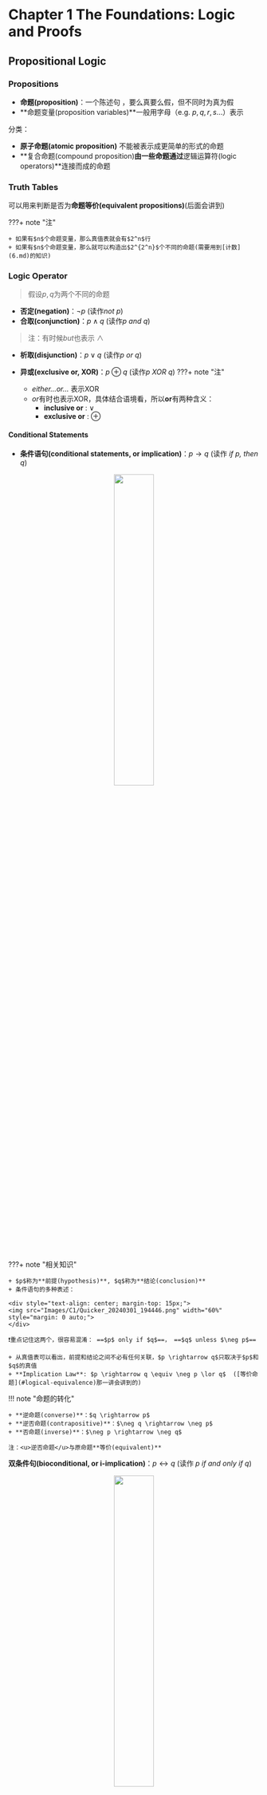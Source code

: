 # Chapter 1 The Foundations: Logic and Proofs

## Propositional Logic

### Propositions

+ **命题(proposition)**：一个陈述句 ，要么真要么假，但不同时为真为假
+ **命题变量(proposition variables)**一般用字母（e.g. $p, q, r, s \dots$）表示

分类：

+ **原子命题(atomic proposition)** 不能被表示成更简单的形式的命题
+ **复合命题(compound proposition)**由一些命题通过**逻辑运算符(logic operators)**连接而成的命题

### Truth Tables

可以用来判断是否为**命题等价(equivalent propositions)**(后面会讲到)

???+ note "注"

	+ 如果有$n$个命题变量，那么真值表就会有$2^n$行
	+ 如果有$n$个命题变量，那么就可以构造出$2^{2^n}$个不同的命题(需要用到[计数](6.md)的知识)

### Logic Operator

> 假设$p, q$为两个不同的命题

+ **否定(negation)**：$\neg p$ (读作*not p*)
+ **合取(conjunction)**：$p \land q$ (读作*p and q*)
> 注：有时候*but*也表示 $\land$

+ **析取(disjunction)**：$p \lor q$​ (读作*p or q*)

+ **异或(exclusive or, XOR)**：$p \oplus q$​ (读作*p XOR q*)
???+ note "注"

	+ *either…or…* 表示XOR
	+ *or*有时也表示XOR，具体结合语境看，所以**or**有两种含义：
		+ **inclusive or** : $\lor$​
		+ **exclusive or** : $\oplus$

#### Conditional Statements

+ **条件语句(conditional statements, or implication)**：$p \rightarrow q$ (读作 *if p, then q*)

<div style="text-align: center; margin-top: 15px;">
<img src="Images/C1/Quicker_20240505_195047.png" width="40%" style="margin: 0 auto;">
</div>

???+ note "相关知识"
 
	+ $p$称为**前提(hypothesis)**, $q$​称为**结论(conclusion)**
 	+ 条件语句的多种表述：

	<div style="text-align: center; margin-top: 15px;">
	<img src="Images/C1/Quicker_20240301_194446.png" width="60%" style="margin: 0 auto;">
	</div>

	❗重点记住这两个，很容易混淆： ==$p$ only if $q$==， ==$q$ unless $\neg p$​==

	+ 从真值表可以看出，前提和结论之间不必有任何关联，$p \rightarrow q$只取决于$p$和$q$​的真值
	+ **Implication Law**: $p \rightarrow q \equiv \neg p \lor q$  ([等价命题](#logical-equivalence)那一讲会讲到的)

!!! note "命题的转化"

	+ **逆命题(converse)**：$q \rightarrow p$
	+ **逆否命题(contrapositive)**：$\neg q \rightarrow \neg p$​
	+ **否命题(inverse)**：$\neg p \rightarrow \neg q$

	注：<u>逆否命题</u>与原命题**等价(equivalent)** 

**双条件句(bioconditional, or  i-implication)**：$p \leftrightarrow q$​ (读作 *p if and only if q*)

<div style="text-align: center; margin-top: 15px;">
<img src="Images/C1/Quicker_20240505_195243.png" width="40%" style="margin: 0 auto;">
</div>

???+ note "相关知识"
 
	+ 双条件句的多种表达：

 		+ $p$ is necessary and sufficient for $q$
 		+ if $p$ then $q$, and conversely
 		+ $p$ *iff* $q$ (*iff* = if and only if)
 		+ $p$ exactly when $q$
	+ $p \leftrightarrow q \equiv (p \rightarrow q) \land  (q \rightarrow p)$​
	+ 双条件句的含蓄表述：可能使用*if, then* 或 *only if* 来表示 if and only if
	+ 在[数逻](../dld/2.md#exclusive-or-operator-and-gates)中，这种形式也被称为**同或(XNOR)**

#### Precedence

<div style="text-align: center; margin-top: 15px;">
<img src="Images/C1/Quicker_20240505_195451.png" width="30%" style="margin: 0 auto;">
</div>

### Logic and Bit Operations

**位(Bit)**：一种表示两种可能值的记号，即0和1。计算机用位表示信息，位也能用来表示真值

**布尔变量(Boolean variable)**：值为`true`或`false`的变量
> 上面所有表格中的“T”可用“1”代替，“F”可用“0”代替

**位串(Bit strings)**：由0个或多个位构成的序列，它的*长度*即位的个数

按位运算(Bitwise operations)：

+ **按位或(bitwise OR)**
+ **按位与(bitwise AND)**
+ **按位异或(bitwise XOR)**

<div style="text-align: center; margin-top: 15px;">
<img src="Images/C1/Quicker_20240302_114500.png" width="50%" style="margin: 0 auto;">
</div>

### Supplements(from Exercises)

**模糊逻辑(Fuzzy Logic)**：一个命题的真值是$[0,1]$间的数。真值为0的命题被认为是`false`，真值为1则被认为为`true`，0-1之间的数表明不同的真实程度。常用于人工智能中。

## Application of Propositional Logic

### Translating English Sentences

方法: 找原子命题，找逻辑运算符，然后组合起来

### System Specifications

<u>上一部分 + **一致(consistent)**</u>的概念：存在一组命题变量的可能赋值(真值)，对于一组命题中的每一条命题均成立。

### ~~Boolean Search~~

> 一些搜索引擎的高级搜索会用到这种方式，这里就不作叙述

### Logic Puzzles

看看课本例题

### ~~Logic Circuits~~

>详见：[数逻第2章](../dld/2.md)

## Propositional Equivalences

### Logical Equivalence

+ **永真(Tautology)**：真值总是为真的命题
+ **永假(Contradiction)**：真值总是为假的命题
+ **Contingency**：既非永真亦非永假的命题

**逻辑等价(Logically equivalent)**：两个复合命题在不同的赋值情况下的真值始终相等，即$p \leftrightarrow q$​为*永真*，记作$p \equiv q$

🌟重要逻辑等价表 

<div style="text-align: center; margin-top: 15px;">
<img src="Images/C1/Quicker_20240301_205214.png" width="80%" style="margin: 0 auto;">
</div>
<div style="text-align: center; margin-top: 0px;">
<img src="Images/C1/Quicker_20240301_205339.png" width="80%" style="margin: 0 auto;">
</div>

???+ info "一些补充"

	+ *conditional-disjunction equivalence*：$p \rightarrow q \equiv \neg p \lor q$
	+ *Exportation law*：$(p \land q) \rightarrow r \equiv p \rightarrow (q \rightarrow r)$
	+ *Absurdity law*：$(p \rightarrow q) \land (p \rightarrow \neg q) \equiv \neg p$

### Using De Morgan's Laws

🌟**德·摩根定律(De Morgan's Laws)**

+ $\neg (p \land q) \equiv \neg p \lor \neg q$
+ $\neg(p \lor q) \equiv \neg p \land \neg q$

拓展版：

+ $\neg(\bigvee ^ n _{j = 1}p_j) \equiv \bigwedge ^ n _{j = 1} \neg p_j$​
> 即$\neg(p_1 \lor p_2 \lor \dots \lor p_n) \equiv (\neg p_1 \land \neg p_2 \land \dots \land \neg p_n)$

+ $\neg (\bigwedge ^ n _{j = 1}p_j) \equiv \bigvee ^ n _{j = 1} \neg p_j$
> 即$\neg (p_1 \land p_2 \land \dots \land p_n) \equiv (\neg p_1 \lor \neg p_2 \lor \dots \lor \neg p_n)$

> 注：使用时注意**改变连接符**​

### Constructing New Logical Equivalence

一类题型：

+ 证明两个逻辑命题等价
+ 证明某个逻辑命题永真
+ ……

这需要我们灵活使用上表的规律

### Propositional Satisfiablilty

当*存在*某个对于命题变量的真值能使命题为*真*，称这种命题是**satisfiable(可满足的)**（类似上面[一致](#system-specifications)的概念），这样的一组赋值称为可满足性问题的一个**解**，否则（即*所有*可能得对于命题变量的真值都无法使命题为真）称为**unsatisfiable(不可满足的)**

### Applications

**The n-Queens Problem**

???+ question "问题"

	在$n \times n$的棋盘上放置$n$个皇后。皇后可以攻击同行、同列、同一对角线（两条）上的棋子。请找到能使$n$个皇后不会互相攻击的摆法。

	<div style="text-align: center; margin-top: 15px;">
	<img src="Images/C1/Quicker_20240305_203132.png" width="50%" style="margin: 0 auto;">
	</div>

??? note "分析"

	+ 先保证**每行** *至少* 有一个皇后：$Q_1 = \bigwedge\limits^n_{i = 1} \bigvee\limits^n_{j = 1}p(i, j)$
	+ 然后保证**每行** *至多* 有一个皇后：$Q_2 = \bigwedge\limits^n_{i = 1} \bigwedge\limits^{n-1}_{j = 1} \bigwedge\limits^n_{k = j + 1}(\neg p(i, j) \vee \neg p(i, k))$
	+ 再确保**每列** *至多* 有一个皇后：$Q_3 = \bigwedge\limits^n_{j = 1} \bigwedge\limits^{n-1}_{i = 1} \bigwedge\limits^n_{k = i + 1}(\neg p(i, j) \vee \neg p(k, j))$​

	> 这三个条件的成立能使“每列至少有一个皇后”的条件自动成立

	+ 接着确定**两条对角线**：

		+ $Q_4 = \bigwedge\limits^n_{i = 2} \bigwedge\limits^{n - 1}_{j = 1} \bigwedge\limits^{min(i - 1, n - j)}_{k = 1}(\neg p (i, j) \vee \neg p (i - k, k + j))$
		+ $Q_5 = \bigwedge\limits^n_{i = 1} \bigwedge\limits^{n - 1}_{j = 1} \bigwedge\limits^{min(n - i, n - j)}_{k = 1}(\neg p (i, j) \vee \neg p (i + k, j + k))$

	> 这里其实还有点问题，目前我还没仔细研究😝

	+ 最后并在一起便得到最终的解（命题）
	$$
	Q = Q_1 \wedge Q_2 \wedge Q_3 \wedge Q_4 \wedge Q_5
	$$

>注：[Chap 11](11.md#backtracking-applications)还会讲到该问题

**Sudoku Puzzle**

> 看书，这里略过🐶

### Supplements(from Exercises, but important❗)

>注：这里的补充部分与dld高度重合，可以参考[数逻](../dld/2.md)的部分，那里讲得更加详细

#### Other Logical Operators

+ **Sheffer stroke**：与非(NAND)，符号“$|$”，$p | q \equiv \neg (p \wedge q)$
+ **Peirce arrow**：或非(NOR)，符号“$\downarrow$”，$p \downarrow q \equiv \neg(p \vee q)$

#### The Dual of a Compound Proposition

复合命题$S$的**对偶(命题)$S^*$**   仅包含逻辑运算符$\vee$，$\wedge$和$\neg$，且保持$\neg$不变，将$\vee$替换为$\wedge$，$\wedge$替换为$\vee$， `T`替换为`F`，`F`替换为`T`。 

#### Functionally Complete Collection of Logical Operators

当每个复合命题逻辑等价于一个与它使用相同逻辑运算符集的复合命题，则称这个逻辑运算符集是**功能完备的(functionally complete)**

e.g. $\{ \neg, \wedge, \vee, \rightarrow, \leftrightarrow\}, \{ \neg, \wedge, \vee\}, \{ \neg, \wedge\}, \{ \neg, \vee\}, \{ | \}, \{ \downarrow\}$均可为全功能集

> 拓展——极小全功能集：没有冗余（指从来没用过的）逻辑运算符的全功能集

#### 🌟 Normal Forms

>注：该概念类似数逻的["标准形式"](../dld/2.md#standard-forms)

+ **析取范式(disjunctive normal form, DNF)** = 字面量与<u>合取从句</u>的**析取**
	+ *literal(字面量)*：命题变量及其否定
	+ *conjunctive clauses(合取从句)*：e.g. $p \wedge q, p \wedge \neg q, \neg p \wedge q, \neg p \wedge \neg q$ 

>类比数逻的SOP

+ **合取范式(conjunctive normal form, CNF)** = 字面量与<u>析取从句</u>的**合取**

🌰

<div style="text-align: center; margin-top: 0px;">
<img src="Images/C1/Quicker_20240305_212452.png" width="60%" style="margin: 0 auto;">
</div>

**定理**：所有的逻辑命题都有与之对应的等价的DNF或CNF

如何得到范式？

1. 先消去$\rightarrow , \leftrightarrow$(公式见上图)
2. 使$\neg$的使用范围缩小至单个原子命题（命题变量），这里常用到德·摩根定律和双重否定律
3. 再使用交换律、分配律和结合律得到范式

🌰（计算量有点大…）

<div style="text-align: center; margin-top: 15px;">
<img src="Images/C1/Quicker_20240305_213259.png" width="80%" style="margin: 0 auto;">
</div>

---
**主析取范式(Full Disjunctive Normal Form)** = 最小项的析取

+ *Minterm*(最小项)：所有变量的合取，且每个变量都仅出现一次
???+ note "注"

	1. $n$个命题变量就会产生$2^n$​个极小项
	2. 假设有三个变量$p, q, r$，则$p \wedge \neg q \wedge r$是极小项，但$p \wedge \neg q$就不是了
	3. 具体见数逻的SOM
 
+ *Maxterm*(最大项)

如何获得？

+  **计算法**

	+ 先将命题转化至DNF的形式
	+ 如果某个析取从句的变量小于$n$个，则利用否定律和分配律补上缺少的变量，再计算整理

🌰

<div style="text-align: center; margin-top: 15px;">
<img src="Images/C1/Quicker_20240305_214427.png" width="80%" style="margin: 0 auto;">
</div>

+ **真值表法**

	+ 列真值表
	+ 找到所有复合命题为**T**的赋值情况
	+ 对于每种赋值情况，如果变量为**T**保持不变，**F**则取$\neg$，然后进行合取
	+ 对所有得到的合取再析取，便得到了Full DNF

> 注：可以用类似的方法求Full CNF——只不过要颠倒一下。这样说不好理解，那就附上图片吧

<div style="text-align: center; margin-top: 15px;">
<img src="Images/C1/Quicker_20240305_215053.png" width="80%" style="margin: 0 auto;">
</div>

## Predicates and Quantifiers

### Predicates

**命题函数(Propositional Function)**：$P(x_1, x_2, \dots , x_n)$，是一种对命题的泛化(generalization)。当它的*所有*变量被替换为**域**(domain)里的**具体值**，或受*量词(quantifier)* 约束时，命题函数就成为一个命题（有真值）

当命题函数有$n$个变量时，$P$被称为 **$n$位谓词($n$​-ary predicate)**

*连接符(Connective operators)* 也可以用于谓词逻辑中。如果整个表达式中的变量都是命题（这里特指赋有具体值的命题函数），那么该表达式就是一个命题，否则就不是命题。

+ **前置条件(Preconditions)**：描述合法输入的语句
+ **后置条件(Postconditions)**：当程序运行时输出得到满足的条件
> 注：可用于检测计算机程序的正确性

🌰对于以下交换两个变量值的程序：
```
temp := c
x := y
y := temp
```
前置条件$P(x) \equiv (x = a, y = b)$（即输入），后置条件$Q(x) \equiv (x = b, y = a)$（即输出）。

### Quantifiers

+ **全称量词(Universal quantifiers)**：符号$\forall$

	$\forall xP(x)$意思是“for *all*/ *every*/ *arbitrary* /… $x$, $P(x)$”

	$\forall xP(x) \equiv P(x_1) \wedge P(x_2) \wedge \dots \wedge P(x_n)$
	> 这里假定$x$定义域非空，否则$\forall x P(x) \equiv T$​

+ **存在量词(Existential quantifiers)**：符号$\exists$

	$\exists x P(x)$意思是“*there exists* / *for some* / *for at least one* / *there is* /… an $x$, $P(x)$​”

	$\exists xP(x) \equiv P(x_1) \vee P(x_2) \vee \dots \vee P(x_n)$
	> 这里假定$x$定义域非空，否则$\exists x P(x) \equiv F$​

 + **唯一量词(Uniqueness quantifiers)**：符号$\exists !$

	$\exists !xP(x)$意思是“$P(x) \text{ is true for one and only one }x \text{ in the universe of discourse}$​”

	$\exists !P(x) \equiv \exists x (P(x) \wedge \forall y (P(y) \rightarrow y = x))$​

	>这个量词可由前两种量词表示出来，因此<u>不常用</u>

> 注：量词的**优先级**<u>高于所有逻辑运算符</u>

### Quantifiers over Finite Domains

考虑在**有限域**(finite domain)的情况——可以通过循环(loop)逐一判断定义域内每个变量

+ 对于$\forall x P(x)$，如果每个$P(x)$均为真，则为真；只要有一个是错的则为假，循环结束
+ 对于$\exists xP(x)$，如果有一个$P(x)$为真，则为真，循环结束；当循环结束后仍找不到值为真的$P(x)$，则为假

### Binding Variables

+ 如果一个量词用于变量$x$，我们说这个变量是被**绑定(bound)**的
+ 如果一个变量没有被绑定或者被赋予具体值，我们说这个变量时**自由(free)**的

### Logical Equivalence Involving Quantifiers

谓词命题中的**逻辑等价(Logical equivalence)**：充要条件为两个命题有相同的真值，不论它们*谓词*和*变量域*是什么。

### Negating Quantified Expressions

🌟**量词的德·摩根定律**

<div style="text-align: center; margin-top: 15px;">
<img src="Images/C1/Quicker_20240505_202934.png" width="100%" style="margin: 0 auto;">
</div>

???+ info "补充"

	$$
	\forall x (A(x) \wedge B(x)) \equiv \forall xA(x) \wedge \forall xB(x)
	$$
	$$
	\exists x (A(x) \vee B(x)) \equiv \exists xA(x) \vee \exists xB(x)
	$$
	​
	但是，

	$$
	\begin{align}
	\forall x (A(x) \vee B(x)) & \nLeftrightarrow \forall xA(x) \vee \forall xB(x) \notag \\
	\exists x (A(x) \wedge B(x)) & \nLeftrightarrow \exists xA(x) \wedge \exists xB(x) \notag 
	\end{align}
	$$

	​然而，

	$$
	\begin{align}
	\forall x (A(x) \vee B(x)) & \Leftarrow \forall xA(x) \vee \forall xB(x) \notag \\
	\exists x (A(x) \wedge B(x)) & \Rightarrow \exists xA(x) \wedge \exists xB(x) \notag 
	\end{align}
	$$

	---
	>注：这里的$x$与$P$无关

	$$
	\begin{align}
	\forall xA(x) \vee P & \equiv \forall x(A(x) \vee P) \notag \\
	\forall xA(x) \wedge P & \equiv \forall x(A(x) \wedge P) \notag \\
	\exists xA(x) \vee P & \equiv \exists x(A(x) \vee P) \notag \\
	\exists xA(x) \wedge P & \equiv \exists x(A(x) \wedge P) \notag
	\end{align}
	$$

	下面四个公式可由上面四个公式推导得来

	$$
	\begin{align}
	\forall x (B \rightarrow A(x)) & \equiv B \rightarrow \forall xA(x) \notag \\
	\exists x (B \rightarrow A(x)) & \equiv B \rightarrow \exists xA(x) \notag \\
	\forall x(A(x) \rightarrow B) & \equiv \exists xA(x) \rightarrow B \notag \\
	\exists x(A(x) \rightarrow B) & \equiv \forall xA(x) \rightarrow B \notag 
	\end{align}
	$$

### Translating from English into Logical Expressions

🌟Tips:

+ $\text{All } P(x) \text{ are } Q(x) \text{: } \forall x(P(x) \rightarrow Q(x))$
+ $\text{No } P(x) \text{ are } Q(x) \text{: } \forall x(P(x) \rightarrow \neg Q(x))$
+ $\text{Some } P(x) \text{'s are } Q(x) \text{: } \exists x(P(x) \wedge Q(x))$
+ $\text{Some } P(x) \text{'s are not } Q(x) \text{: } \exists x(P(x) \wedge \neg Q(x))$

???+ question "例题"

	$U = \{\text{lions}, \text{mammals}, \text{carnivorous animals}\}$

	+ *L(x)*: *x* is a lion
	+ *M(x)*: *x* is a mammal
	+ *C(x)*: x is a carnivorous animal

	题目：

	+ “No mammal is a carnivorous animal. ”
	$$
	\neg \exists x(M(x) \wedge C(x))
	$$
	+ ❗ “If any lion is a mammal then it is also a carnivorous animal. ”
	$$
	\forall x ((L(x) \wedge M(x)) \rightarrow C(x))
	$$

### ~~Logic Programming~~

> 见书本$P_{55-56}$

## Nested Quantifiers

**嵌套量词(Nested Quatifiers)**：一个包含在另一个量词的量词

循环(loop)思想：对于命题$P(x, y)$，就有两重循环，遍历$x$和$y$。以下例子均外层循环$x$，内层循环$y$

+ 对于$\forall x\forall y P(x, y)$，当所有情况均为真时，结果为真；否则为假
+ 对于$\forall x \exists yP(x, y)$，对于每一趟外层循环，只要有一种情况为真，结果为真；否则为假
+ 对于$\exists x \forall y P(x, y)$，如果存在一趟外层循环，其所有情况均为真，结果为真；否则为假
+ 对于$\exists x \exists y P(x, y)$，只要有一种情况为真，结果为真；否则为假

### Order of Quantifiers

量词的<u>顺序不得随意更改</u>，除非所有量词都是同一种量词

<div style="text-align: center; margin-top: 15px;">
<img src="Images/C1/Quicker_20240505_203623.png" width="80%" style="margin: 0 auto;">
</div>

### Translations

>下面都是一些例题

#### The Conversion between Nested Quantifiers and English

**Nested Quantifiers $\rightarrow$ English**

???+ example "例题"

	=== "例1"

		<div style="text-align: center; margin-top: 15px;">
		<img src="Images/C1/Quicker_20240308_114707.png" width="80%" style="margin: 0 auto;">
		</div>

	=== "例2"

		<div style="text-align: center; margin-top: 15px;">
		<img src="Images/C1/Quicker_20240308_114745.png" width="80%" style="margin: 0 auto;">
		</div>

**English $\rightarrow$ Nested quantified logical expressions**

???+ example "例题"

	=== "例1"

		<div style="text-align: center; margin-top: 15px;">
		<img src="Images/C1/Quicker_20240308_115018.png" width="80%" style="margin: 0 auto;">
		</div>

	=== "例2"

		<div style="text-align: center; margin-top: 15px;">
		<img src="Images/C1/Quicker_20240308_115046.png" width="80%" style="margin: 0 auto;">
		</div>

#### Translating Mathematical Statements into Statements involving Nested Quantifiers

???+ example "例题"

	=== "例1"

		=== "题目"

			<div style="text-align: center; margin-top: 15px;">
			<img src="Images/C1/Quicker_20240308_115244.png" width="80%" style="margin: 0 auto;">
			</div>

		=== "答案"

			$$
			\begin{align}
			& \text{solution1: }\forall x \forall y ((x > 0) \wedge (y > 0) \rightarrow (x + y > 0)) \notag \\
			& \text{solution2: }\forall x > 0 \forall y > 0 (x + y >0) \notag 
			\end{align}
			$$

	=== "例2"

		<div style="text-align: center; margin-top: 15px;">
		<img src="Images/C1/Quicker_20240308_115517.png" width="80%" style="margin: 0 auto;">
		</div>

### Negating Nested Quantifiers

包含嵌套量词的语句，可以通过<u>连续使用</u>对于具有单个量词的语句的否定规则，来实现否定。

> 这么说太绕口了，看一下例子便马上理解了

???+ example "例题"

	=== "例1"

		<div style="text-align: center; margin-top: 15px;">
		<img src="Images/C1/Quicker_20240312_130058.png" width="80%" style="margin: 0 auto;">
		</div>

	=== "例2"

		<div style="text-align: center; margin-top: 15px;">
		<img src="Images/C1/Quicker_20240312_130205.png" width="80%" style="margin: 0 auto;">
		</div>

### Supplements(from Exercises)

#### Prenex Normal Form

**前束范式(Prenex normal form, PNF)**：它的形式如下：
$$
Q_1x_1Q_2x_2\dots Q_kx_kP(x_1, x_2,\dots, x_k)
$$
其中$Q_i, i = 1, 2, \dots, k$仅代表**全称量词**$\forall$或**存在量词**$\exists$，$P(x_1, x_2, \dots, x_n)$是*没有量词修饰*的谓词。

???+ warning "注意!"
  
	1. PNF可以没有量词修饰
	2. 所有否定符号$\neg$只能出现在$P()$括号里面

怎么得到PNF:

1. 消除所有$\rightarrow$和$\leftrightarrow$
2. 将所有否定号$\neg$移到最内层，即$\neg$直接修饰单个谓词或命题
3. ⭐如果对于同一个变量有不同的量词修饰（见下面eg中打红圈的部分），则只保留其中一个，剩下的替换为不同的变量，这样方便最后一步的进行
4. 将所有量词提到最前面

:chestnut:

<div style="text-align: center; margin-top: 15px;">
<img src="Images/C1/Quicker_20240312_131505.png" width="70%" style="margin: 0 auto;">
</div>

## Rules of Inference

### Valid Arguments in Propositional Logic

???+ note "一些定义"

	+ **论证(argument)**：在命题逻辑中，指一系列的命题
	+ **前提(premises)**：除了最后一个以外的所有命题
	+ **结论(conclusion)**：最后的命题
	+ **论证形式(argument form)**：在命题逻辑中，指的是一系列包含命题变量的复合命题

两种形式：
 
+ $(p_1 \wedge p_2 \wedge \dots \wedge p_n) \rightarrow q$​
+ 
 	$$
	\begin{align}
	& p_1 \notag \\
	& p_2 \notag \\
	& \dots \notag \\
	& \underline{p_n} \notag \\ 
	& q \notag
	\end{align}
	$$

 **合法(valid)**：
 
 + 当所有前提为真时结论为真，称一个*论证*是**合法的**
 + 当所有前提均为真时结论为真，不论前提中某些特定命题是否被命题变量取代，称一个*论证形式*是**合法的**，即$(p_1 \wedge p_2 \wedge \dots \wedge p_n) \rightarrow q$**永真**

### Rules of Inference for Propositional Logic

🌟

<div style="text-align: center; margin-top: 15px;">
<img src="Images/C1/Quicker_20240312_133745.png" width="80%" style="margin: 0 auto;">
</div>

???+ note "注"

	1. 在推理过程中除了使用**推理规则**，还可以使用之前学过的**逻辑等价**
	2. 推理的有效性 $\ne$​ 结论的真实性（可以从后面的例子中看出来），因为合法的论证中如果有一个或多个假设是错误的，将会得到错误的结论，但它仍是**合法的论证(valid arguments)**

### Resolution

考虑下面两种情况：

1. 令$r = q$，则$(p \vee q) \wedge (\neg p \vee q) \rightarrow q$
2. 令$r = F$，则$(p \vee q) \wedge \neg p \rightarrow q$（析取三段论）

由于上述特性，**归结(resolutions)** 常用于自动推理或构建自动定理证明系统

使用归结作为唯一的推理方法来构建命题逻辑中的证明，前提和假设必须被表达为<u>析取从句</u>(仅通过析取将***单个***变量或其否定连接起来)

### Using Rules of Inference to Build Arguments

解题方法：

1. 假设题中给的所有*前提*均为真
2. 使用<u>推理规则</u>和<u>逻辑等价</u>求解*结论*的值为真

!!! note "注意格式规范：一列**Step**，一列**Reason**"

???+ example "例题"

	=== "例1"

		<div style="text-align: center; margin-top: 15px;">
		<img src="Images/C1/Quicker_20240312_134624.png" width="80%" style="margin: 0 auto;">
		</div>

		<div style="text-align: center; margin-top: 0px;">
		<img src="Images/C1/Quicker_20240312_134654.png" width="70%" style="margin: 0 auto;">
		</div>

	=== "例2"

		<div style="text-align: center; margin-top: 15px;">
		<img src="Images/C1/Quicker_20240312_135313.png" width="80%" style="margin: 0 auto;">
		</div>

下面这个方法在某些情况(比如下面的例子)下很有用：

$$
(p_1 \wedge p_2 \wedge \dots \wedge p_n \wedge p) \rightarrow q \equiv (p_1 \wedge p_2 \wedge \dots \wedge p_n) \rightarrow (p \rightarrow q)
$$

:chestnut:

<div style="text-align: center; margin-top: 15px;">
<img src="Images/C1/Quicker_20240312_135610.png" width="70%" style="margin: 0 auto;">
</div>

### Fallacies

谬误(Fallacy)分类2类：

+ **肯定结论(affirming the conclusion)**：$((p \rightarrow q) \wedge q) \rightarrow p$
+ **否定假设(denying the hypothesis)**：$((p \rightarrow q) \wedge \neg p) \rightarrow \neg q$

### Rules of Inference for Quantified Statements

<div style="text-align: center; margin-top: 15px;">
<img src="Images/C1/Quicker_20240315_213939.png" width="60%" style="margin: 0 auto;">
</div>

🌰：

<div style="text-align: center; margin-top: 15px;">
<img src="Images/C1/Quicker_20240315_214338.png" width="70%" style="margin: 0 auto;">
</div>
<div style="text-align: center; margin-top: 0px;">
<img src="Images/C1/Quicker_20240315_214350.png" width="70%" style="margin: 0 auto;">
</div>

### Combining Rules of Inference for Propostions and Quantified Statements

+ **全称假言推理(universal modus ponens)**

$$
\begin{align}
& \forall x (P(x) \rightarrow Q(x)) \notag \\
& P(a) \text{ , where a is a particular} \notag \\
& \underline{\quad \text{element in the domain} \quad} \notag \\
& \therefore Q(a) \notag 
\end{align}
$$
	
+ **全称拒取式(universal modus tollens)**
	
$$
\begin{align}
& \forall x (P(x) \rightarrow Q(x)) \notag \\
& \neg Q(a) \text{ , where a is a particular} \notag \\
& \underline{\quad \text{element in the domain} \quad} \notag \\
& \therefore \neg P(a) \notag
\end{align}
$$

## Introduction to Proofs

### Some Terminology

+ **定理(theorem)**：(已知)值为真的语句
>在数学的传统中，定理中的*全称量词*往往会省略
+ **命题(proposition)**：不那么重要的定理，有时也称为*facts*或*result*
+ **证明(proof)**：通过合法的论证来证明定理的正确性
+ **公理(axiom)**：关于数学的潜在的假设（值为真），或已被证明的定理的假设，或先前证明过的定理
+ **引理(lemma)**：有助于证明其他结果的不那么重要的定理
+ **推论(corollary)**：可直接从已证的定理中得到的结果
+ **猜想(conjecture)**：不清楚真假的语句，通常基于部分证据、启发式的论证或专家的直觉，有待证明

### Methods of Proving Theorems

#### Direct Proofs

为了证明$p \rightarrow q$是正确的($p$是指所有前提的*合取*)，我们需要

+ 假设所有前提均为真
+ 使用<u>推理规则(rules of inference)、公理、定义、先前证明过的定理和任何逻辑等价关系</u>来证明结论的正确性

???+ info "正式证明(Formal Proofs) vs 非正式证明(Informal Proofs)"

	+ F：每一步及其采用的规则都写出来
	+ I：每步可采用不止一条推理规则，可以跳步，一些公理和论证规则可能没有明确表示出来

	当我们利用前提条件一步步推下去时发现走不下去了，这时我们要采用间接证明法

#### Indirect Proofs

**反证法(Proofs by Contraposition)**
利用$p \rightarrow q \equiv \neg q \rightarrow \neg p$

+ 假设结论错误（即$\neg q$为真）
+ 使用<u>推理规则(rules of inference)、公理、定义、先前证明过的定理和任何逻辑等价关系</u>来证明前提也是错误的（即$\neg p$为真）
>注：如果有多个前提，我们只需要证出*一个前提*为假即可

特殊情况：

+ **空证明(Vacuous Proof)**：只要证出$p$为假，$p \rightarrow q$即为真 
+ **平凡证明(Trivial Proof)**：只要证出$q$为真，$p \rightarrow q$即为真（数学归纳法常用到）

**归谬法(Proofs by Contradiction)**

+ 证明*单个定理*$p$为真

	+ 假设$p$为假，即$\neg p$为真
	+ 得到一组矛盾关系$q \wedge \neg q (\equiv F)$，使得$\neg p \rightarrow (q \wedge \neg q)$为假，这样就能说明$p$为真

:chestnut:

<div style="text-align: center; margin-top: 15px;">
<img src="Images/C1/Quicker_20240316_103823.png" width="70%" style="margin: 0 auto;">
</div>

+ 证明*条件语句*$p \rightarrow q$为真

	+ 假设$p$为真，$q$为假
	+ 证明$\neg p$也为真，得到矛盾（$p \wedge \neg p$一直为假），因此$q$为真

:chestnut:

<div style="text-align: center; margin-top: 15px;">
<img src="Images/C1/Quicker_20240316_104212.png" width="70%" style="margin: 0 auto;">
</div>

**等价证明(Proof of Equivalence)**：

+ 证明$p \leftrightarrow q$为真，利用$p \leftrightarrow q \equiv (p \rightarrow q) \wedge (q \rightarrow p)$
+ 证明多个命题$p_1 \leftrightarrow p_2 \leftrightarrow \dots \leftrightarrow p_n$等价，利用其等价于$(p_1 \rightarrow p_2) \wedge (p_2 \rightarrow p_3) \wedge \dots \wedge (p_n \rightarrow p_1)$

### Mistakes in Proofs

很多错误结果来自于一些没有按逻辑遵循先前步骤的步骤

**循环论证(Circular reasoning(begging the question)**：某些步骤的正确性建立在自身支持的基础上 

>很简单的🌰：小明有罪，因为他有罪
>
>更多的例子见[wiki](https://zh.wikipedia.org/wiki/%E5%BE%AA%E7%92%B0%E8%AB%96%E8%AD%89#%E7%A4%BA%E4%BE%8B)

## Proof Methods and Strategy

### Exhaustive Proof and Proof by Cases

前提$p$可能由一系列情况的析取($p_1 \vee p_2 \vee \dots \vee p_n$)构成，这时可以采用**分类证明(Proof by cases)** 的方法，利用$(p_1 \vee p_2 \vee \dots \vee p_n) \rightarrow q \equiv (p_1 \rightarrow q) \wedge (p_2 \rightarrow q) \wedge \dots \wedge (p_n \rightarrow q)$

因此，对于规模相对较小的情况，我们可以采用**穷举法证明(Exhuastive Proof)**

有时，直接证明可能不知从何开始，这时可以采用分类证明的方法——每种情况可能会提供额外的信息，有助于推动证明的进行

**不失一般性(Without loss of generality, WLOG)**：有时，证明出一种情况，便可证明出其他特定情况

### Existence Proofs

证明$\exists xP(x)$为真

+ **构造存在证明(Constructive Existence Proof)**：

	+ 证明对于定义域内的某些$c$，$P(c)$为真
	+ 通过**存在推广(existence generalization)**得到$\exists xP(x)$为真

+ **非构造存在证明(Nonconstructive Existence Proof)**：假设定义域内不存在任何一个$c$，使得$P(c)$为真，推出矛盾

### Uniqueness Proofs

唯一性证明利用$\exists x(P(x) \wedge \forall y(y \ne x \rightarrow \neg P(y)))$

### Disproof by Counterexample

要证明$\neg \forall xP(x)$（即$\exists x \neg P(x)$）为真，只要找到一个$c$，使得$P(c)$为假

### Noexistence Proofs

要证明$\neg \exists xP(x)$（即$\forall x \neg P(x)$）为真，利用**归谬法**：只要假设一个$c$，使得$P(c)$为真

### Universally Quantified Assertions

要证明$\forall xP(x)$为真，需要找到对于任意$x$，$P(x)$为真，然后使用*UG(全称推广)* 即可

### Proof Strategies

+ **正向推理(Forward reasoning)**：通过前提、公理和已知定理得到结论
+ **反向推理(Backward reasoning)**：要证语句$q$为真，找到另外一个语句$p$，使得$p \rightarrow q$（也就是所谓要证$\dots$，即证$\dots$）



